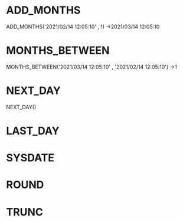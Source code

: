 # ADD_MONTHS
ADD_MONTHS('2021/02/14 12:05:10' , 1)
→2021/03/14 12:05:10
# MONTHS_BETWEEN
MONTHS_BETWEEN('2021/03/14 12:05:10' , '2021/02/14 12:05:10')
→1
# NEXT_DAY
NEXT_DAY()
# LAST_DAY
# SYSDATE
# ROUND
# TRUNC